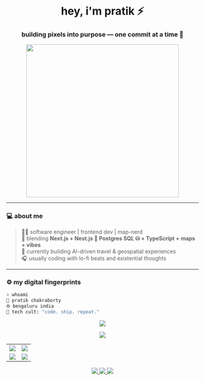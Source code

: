 <!-- ⚡ Cult-Coded README ⚡ -->
<h1 align="center">hey, i'm pratik ⚡</h1>
<h3 align="center">building pixels into purpose — one commit at a time 🧠</h3>

<p align="center">
  <img src="https://media.tenor.com/7H0t5w8GsbIAAAAC/hacker-hacking.gif" width="400"/>
</p>

---

### 💻 about me
> 👨‍💻 software engineer | frontend dev | map-nerd  
> 🚀 blending **Next.js + Nest.js 🪺 Postgres SQL ⛁ + TypeScript + maps + vibes**  
> 🧭 currently building AI-driven travel & geospatial experiences  
> 🎧 usually coding with lo-fi beats and existential thoughts  

---

### ⚙️ my digital fingerprints

```bash
> whoami
👤 pratik chakraborty
🌐 bengaluru india
💬 tech cult: "code. ship. repeat."
```


<p align="center">
  <img src="https://skillicons.dev/icons?i=nextjs,nestjs,postgres,supabase,stripe,react,typescript,nodejs,aws,figma,git,tailwind,vscode&theme=dark" />
</p>

<p align="center"> <img src="https://github-readme-activity-graph.vercel.app/graph?username=PratikChakraborty10&theme=tokyo-night" /> </p>

<table align="center">
  <tr>
    <td align="center" width="50%">
      <img src="https://github-readme-stats.vercel.app/api?username=PratikChakraborty10&show_icons=true&theme=tokyonight&hide_border=true" />
    </td>
    <td align="center" width="50%">
      <img src="https://github-readme-streak-stats.herokuapp.com/?user=pratikchakraborty&theme=tokyonight&hide_border=true" />
    </td>
  </tr>
  <tr>
    <td align="center" width="50%">
      <img src="https://github-readme-stats.vercel.app/api/top-langs/?username=PratikChakraborty10&layout=compact&theme=tokyonight&hide_border=true" />
    </td>
    <td align="center" width="50%">
      <img src="https://github-readme-stats.vercel.app/api/wakatime?username=@pratikchakraborty&theme=tokyonight&hide_border=true" />
    </td>
  </tr>
</table>

<p align="center">
  <a href="https://www.linkedin.com/in/pratikchak" target="_blank">
    <img src="https://img.shields.io/badge/LinkedIn-0A66C2?style=for-the-badge&logo=linkedin&logoColor=white"/>
  </a>
  <a href="https://x.com/pratik10909" target="_blank">
    <img src="https://img.shields.io/badge/Twitter-black?style=for-the-badge&logo=x&logoColor=white"/>
  </a>
  <a href="https://pratikchakraborty.in" target="_blank">
    <img src="https://img.shields.io/badge/Portfolio-212121?style=for-the-badge&logo=vercel&logoColor=white"/>
  </a>
</p>

